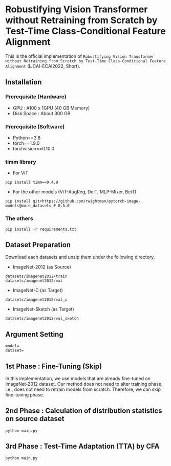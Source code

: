# Robustifying Vision Transformer without Retraining from Scratch by Test-Time Class-Conditional Feature Alignment

This is the official implementation of `Robustifying Vision Transformer without Retraining from Scratch by Test-Time Class-Conditional Feature Alignment` (IJCAI-ECAI2022, Short).

## Installation

### Prerequisite (Hardware)
- GPU : A100 x 1GPU (40 GB Memory)
- Disk Space : About 300 GB

### Prerequisite (Software)
- Python==3.8
- torch==1.9.0
- torchvision==0.10.0

### timm library
- For ViT
```
pip install timm==0.4.9
```

- For the other models (ViT-AugReg, DeiT, MLP-Mixer, BeiT)
```
pip install git+https://github.com/rwightman/pytorch-image-models@more_datasets # 0.5.0
```

### The others
```
pip install -r requirements.txt
```

## Dataset Preparation

Download each datasets and unzip them under the following directory.

- ImageNet-2012 (as Source)
```
datasets/imagenet2012/train
datasets/imagenet2012/val
```

- ImageNet-C (as Target)
```
datasets/imagenet2012/val_c
```

- ImageNet-Sketch (as Target)
```
datasets/imagenet2012/val_sketch
```

## Argument Setting
```
model=
dataset=
```

## 1st Phase : Fine-Tuning (Skip)
In this implementation, we use models that are already fine-tuned on ImageNet-2012 dataset.
Our method does not need to alter training phase, i.e., does not need to retrain models from scratch.
Therefore, we can skip fine-tuning phase.

## 2nd Phase : Calculation of distribution statistics on source dataset
```
python main.py 
```

## 3rd Phase : Test-Time Adaptation (TTA) by CFA
```
python main.py 
```
